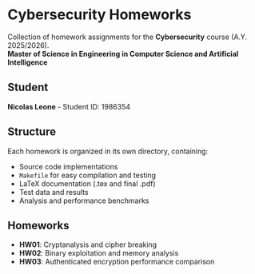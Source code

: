 # Cybersecurity Homeworks

Collection of homework assignments for the **Cybersecurity** course (A.Y. 2025/2026).  
**Master of Science in Engineering in Computer Science and Artificial Intelligence**

## Student
**Nicolas Leone** - Student ID: 1986354

## Structure

Each homework is organized in its own directory, containing:
- Source code implementations
- `Makefile` for easy compilation and testing
- LaTeX documentation (.tex and final .pdf)
- Test data and results
- Analysis and performance benchmarks

## Homeworks

- **HW01**: Cryptanalysis and cipher breaking
- **HW02**: Binary exploitation and memory analysis  
- **HW03**: Authenticated encryption performance comparison